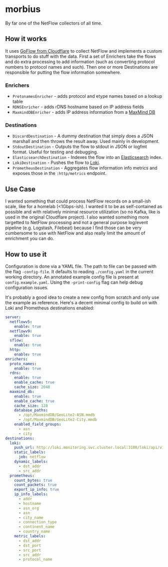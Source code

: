 # morbius

By far one of the NetFlow collectors of all time.

## How it works

It uses [GoFlow from Cloudflare](https://github.com/cloudflare/goflow) to collect NetFlow and implements a custom transports to do stuff with the data. First a set of Enrichers take the flows and do extra processing to add information (such as converting protocol numbers to protocol names and such). Then one or more Destinations are responsible for putting the flow information somewhere.

### Enrichers

* `ProtonamesEnricher` - adds protocol and etype names based on a lookup table
* `RDNSEnricher` - adds rDNS hostname based on IP address fields
* `MaxmindDBEnricher` - adds IP address information from a [MaxMind DB](https://github.com/maxmind/MaxMind-DB)

### Destinations

* `DiscardDestination` - A dummy destination that simply does a JSON marshall and then throws the result away. Used mainly in development.
* `StdoutDestination` - Outputs the flow to stdout in JSON or logfmt format. Useful for testing and debugging.
* `ElasticsearchDestination` - Indexes the flow into an [Elasticsearch](https://www.elastic.co/elasticsearch/) index.
* `LokiDestination` - Pushes the flow to [Loki](https://grafana.com/oss/loki/).
* `PrometheusDestination` - Aggregates flow information info metrics and exposes those in the `:http/metrics` endpoint.

## Use Case

I wanted something that could process NetFlow records on a small-ish scale, like for a homelab (<1Gbps-ish). I wanted it to be as self-contained as possible and with relatively minimal resource utilization (so no Kafka, like is used in the original Cloudflare project). I also wanted something more targetted to NetFlow processing and not a general purpose log/event pipeline (e.g. Logstash, Filebeat) because I find those can be very cumbersome to use with NetFlow and also really limit the amount of enrichment you can do.

## How to use it

Configuration is done via a YAML file. The path to file can be passed with the flag `-config-file`. It defaults to reading `./config.yaml` in the current working directory. An annotated example config file is present at `config.example.yaml`. Using the `-print-config` flag can help debug configuration issues.

It's probably a good idea to create a new config from scratch and only use the example as reference. Here's a decent minimal config to build on with Loki and Prometheus destinations enabled:

```yaml
server:
  netflowv5:
    enable: true
  netflowv9:
    enable: true
  sflow:
    enable: true
  http:
    enable: true
enrichers:
  proto_names:
    enable: true
  rdns:
    enable: true
    enable_cache: true
    cache_size: 2048
  maxmind_db:
    enable: true
    enable_cache: true
    cache_size: 128
    database_paths:
      - /opt/MaxmindDB/GeoLite2-ASN.mmdb
      - /opt/MaxmindDB/GeoLite2-City.mmdb
    enabled_field_groups:
      - asn
      - city
destinations:
  loki:
    push_url: http://loki.monitoring.svc.cluster.local:3100/loki/api/v1/push
    static_labels:
      job: netflow
    dynamic_labels:
      - dst_addr
      - src_addr
  prometheus:
    count_bytes: true
    count_packets: true
    export_ip_info: true
    ip_info_labels:
      - addr
      - hostname
      - asn_org
      - asn
      - city_name
      - connection_type
      - continent_name
      - country_name
    metric_labels:
      - dst_addr
      - dst_port
      - src_port
      - src_addr
      - protocol_name
```
